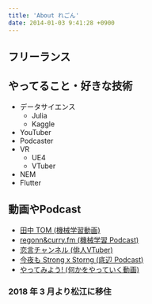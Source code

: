 ```yaml
---
title: 'About れごん'
date: 2014-01-03 9:41:28 +0900
---
```


## フリーランス

## やってること・好きな技術

- データサイエンス
  - Julia
  - Kaggle
- YouTuber
- Podcaster
- VR
  - UE4
  - VTuber
- NEM
- Flutter

## 動画やPodcast

- [田中 TOM (機械学習動画)](https://www.youtube.com/channel/UCWXXSB94_CUAYD7XgdLzvBg)
- [regonn&curry.fm (機械学習 Podcast)](https://scrapbox.io/regonn-curry/)
- [恋言チャンネル (俳人VTuber)](https://www.youtube.com/channel/UCg6N2lmVe6GE3CvShuv6bTg)
- [今夜も Strong x Storng (底辺 Podcast)](https://strong-strong.github.io/)
- [やってみよう! (何かをやっていく動画)](https://www.youtube.com/channel/UCvKo5NuF8LzGQAFTMYzB7DA)

### 2018 年 3 月より松江に移住
